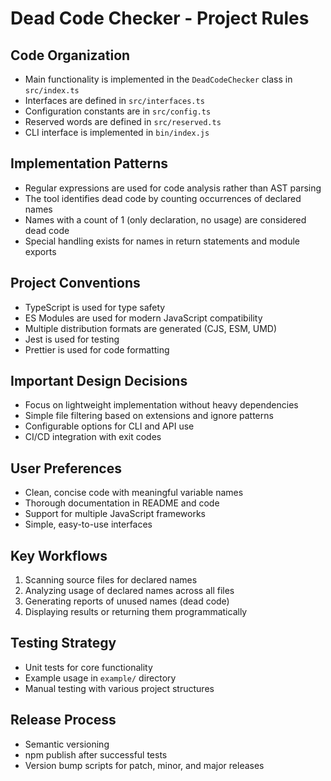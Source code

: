 # Dead Code Checker - Project Rules

## Code Organization

- Main functionality is implemented in the `DeadCodeChecker` class in `src/index.ts`
- Interfaces are defined in `src/interfaces.ts`
- Configuration constants are in `src/config.ts`
- Reserved words are defined in `src/reserved.ts`
- CLI interface is implemented in `bin/index.js`

## Implementation Patterns

- Regular expressions are used for code analysis rather than AST parsing
- The tool identifies dead code by counting occurrences of declared names
- Names with a count of 1 (only declaration, no usage) are considered dead code
- Special handling exists for names in return statements and module exports

## Project Conventions

- TypeScript is used for type safety
- ES Modules are used for modern JavaScript compatibility
- Multiple distribution formats are generated (CJS, ESM, UMD)
- Jest is used for testing
- Prettier is used for code formatting

## Important Design Decisions

- Focus on lightweight implementation without heavy dependencies
- Simple file filtering based on extensions and ignore patterns
- Configurable options for CLI and API use
- CI/CD integration with exit codes

## User Preferences

- Clean, concise code with meaningful variable names
- Thorough documentation in README and code
- Support for multiple JavaScript frameworks
- Simple, easy-to-use interfaces

## Key Workflows

1. Scanning source files for declared names
2. Analyzing usage of declared names across all files
3. Generating reports of unused names (dead code)
4. Displaying results or returning them programmatically

## Testing Strategy

- Unit tests for core functionality
- Example usage in `example/` directory
- Manual testing with various project structures

## Release Process

- Semantic versioning
- npm publish after successful tests
- Version bump scripts for patch, minor, and major releases
